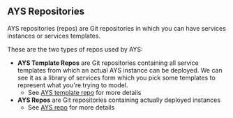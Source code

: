 ## AYS Repositories

AYS repositories (repos) are Git repositories in which you can have services instances or services templates.

These are the two types of repos used by AYS:

- **AYS Template Repos** are Git repositories containing all service templates from which an actual AYS instance can be deployed. We can see it as a library of services form which you pick some templates to represent what you're trying to model.
  - See [AYS template repo](../FilesDetails/AYS-template-repo.md) for more details
- **AYS Repos** are Git repositories containing actually deployed instances
  - See [AYS repo](../FileDetails/AYS-repo.md) for more details
